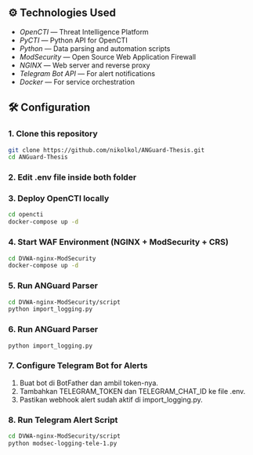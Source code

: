 ## ⚙ Technologies Used
- *OpenCTI* — Threat Intelligence Platform
- *PyCTI* — Python API for OpenCTI
- *Python* — Data parsing and automation scripts
- *ModSecurity* — Open Source Web Application Firewall
- *NGINX* — Web server and reverse proxy
- *Telegram Bot API* — For alert notifications
- *Docker* — For service orchestration

## 🛠 Configuration

### 1. Clone this repository
```bash
git clone https://github.com/nikolkol/ANGuard-Thesis.git
cd ANGuard-Thesis
```

### 2. Edit .env file inside both folder

### 3. Deploy OpenCTI locally
```bash
cd opencti
docker-compose up -d
```

### 4. Start WAF Environment (NGINX + ModSecurity + CRS)
```bash
cd DVWA-nginx-ModSecurity
docker-compose up -d
```

### 5. Run ANGuard Parser
```bash
cd DVWA-nginx-ModSecurity/script
python import_logging.py
```

### 6. Run ANGuard Parser
```bash
python import_logging.py
```
### 7. Configure Telegram Bot for Alerts 
1. Buat bot di BotFather dan ambil token-nya.
2. Tambahkan TELEGRAM_TOKEN dan TELEGRAM_CHAT_ID ke file .env.
3. Pastikan webhook alert sudah aktif di import_logging.py.

### 8. Run Telegram Alert Script
```bash
cd DVWA-nginx-ModSecurity/script
python modsec-logging-tele-1.py
```
